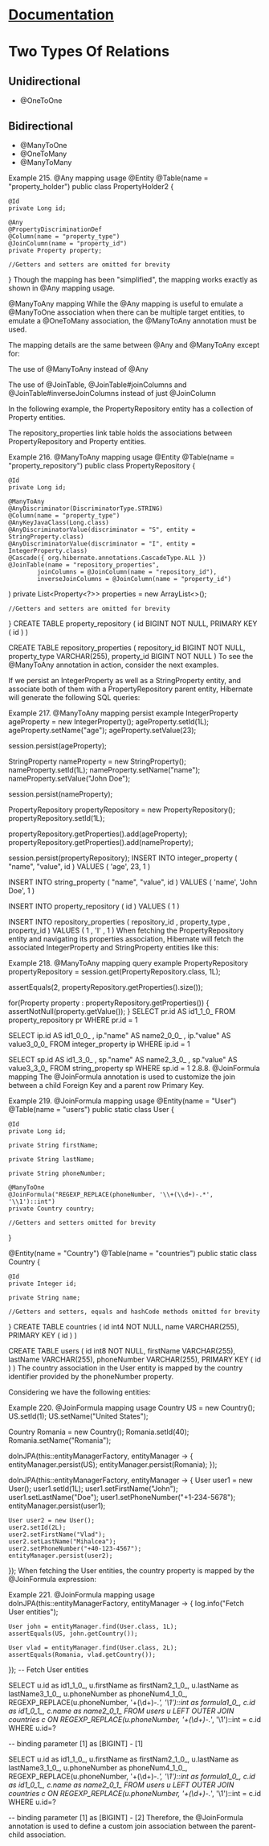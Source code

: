 # [Documentation](https://docs.jboss.org/hibernate/orm/6.1/userguide/html_single/Hibernate_User_Guide.html)

# Two Types Of Relations
## Unidirectional 
* @OneToOne 
## Bidirectional 
* @ManyToOne
* @OneToMany
* @ManyToMany

Example 215. @Any mapping usage
@Entity
@Table(name = "property_holder")
public class PropertyHolder2 {

    @Id
    private Long id;

    @Any
    @PropertyDiscriminationDef
    @Column(name = "property_type")
    @JoinColumn(name = "property_id")
    private Property property;

    //Getters and setters are omitted for brevity

}
Though the mapping has been "simplified", the mapping works exactly as shown in @Any mapping usage.

@ManyToAny mapping
While the @Any mapping is useful to emulate a @ManyToOne association when there can be multiple target entities, to emulate a @OneToMany association, the @ManyToAny annotation must be used.

The mapping details are the same between @Any and @ManyToAny except for:

The use of @ManyToAny instead of @Any

The use of @JoinTable, @JoinTable#joinColumns and @JoinTable#inverseJoinColumns instead of just @JoinColumn

In the following example, the PropertyRepository entity has a collection of Property entities.

The repository_properties link table holds the associations between PropertyRepository and Property entities.

Example 216. @ManyToAny mapping usage
@Entity
@Table(name = "property_repository")
public class PropertyRepository {

    @Id
    private Long id;

    @ManyToAny
    @AnyDiscriminator(DiscriminatorType.STRING)
    @Column(name = "property_type")
    @AnyKeyJavaClass(Long.class)
    @AnyDiscriminatorValue(discriminator = "S", entity = StringProperty.class)
    @AnyDiscriminatorValue(discriminator = "I", entity = IntegerProperty.class)
    @Cascade({ org.hibernate.annotations.CascadeType.ALL })
    @JoinTable(name = "repository_properties",
            joinColumns = @JoinColumn(name = "repository_id"),
            inverseJoinColumns = @JoinColumn(name = "property_id")
)
private List<Property<?>> properties = new ArrayList<>();

    //Getters and setters are omitted for brevity

}
CREATE TABLE property_repository (
id BIGINT NOT NULL,
PRIMARY KEY ( id )
)

CREATE TABLE repository_properties (
repository_id BIGINT NOT NULL,
property_type VARCHAR(255),
property_id BIGINT NOT NULL
)
To see the @ManyToAny annotation in action, consider the next examples.

If we persist an IntegerProperty as well as a StringProperty entity, and associate both of them with a PropertyRepository parent entity, Hibernate will generate the following SQL queries:

Example 217. @ManyToAny mapping persist example
IntegerProperty ageProperty = new IntegerProperty();
ageProperty.setId(1L);
ageProperty.setName("age");
ageProperty.setValue(23);

session.persist(ageProperty);

StringProperty nameProperty = new StringProperty();
nameProperty.setId(1L);
nameProperty.setName("name");
nameProperty.setValue("John Doe");

session.persist(nameProperty);

PropertyRepository propertyRepository = new PropertyRepository();
propertyRepository.setId(1L);

propertyRepository.getProperties().add(ageProperty);
propertyRepository.getProperties().add(nameProperty);

session.persist(propertyRepository);
INSERT INTO integer_property
( "name", "value", id )
VALUES ( 'age', 23, 1 )

INSERT INTO string_property
( "name", "value", id )
VALUES ( 'name', 'John Doe', 1 )

INSERT INTO property_repository ( id )
VALUES ( 1 )

INSERT INTO repository_properties
( repository_id , property_type , property_id )
VALUES
( 1 , 'I' , 1 )
When fetching the PropertyRepository entity and navigating its properties association, Hibernate will fetch the associated IntegerProperty and StringProperty entities like this:

Example 218. @ManyToAny mapping query example
PropertyRepository propertyRepository = session.get(PropertyRepository.class, 1L);

assertEquals(2, propertyRepository.getProperties().size());

for(Property property : propertyRepository.getProperties()) {
assertNotNull(property.getValue());
}
SELECT pr.id AS id1_1_0_
FROM   property_repository pr
WHERE  pr.id = 1

SELECT ip.id AS id1_0_0_ ,
ip."name" AS name2_0_0_ ,
ip."value" AS value3_0_0_
FROM   integer_property ip
WHERE  ip.id = 1

SELECT sp.id AS id1_3_0_ ,
sp."name" AS name2_3_0_ ,
sp."value" AS value3_3_0_
FROM   string_property sp
WHERE  sp.id = 1
2.8.8. @JoinFormula mapping
The @JoinFormula annotation is used to customize the join between a child Foreign Key and a parent row Primary Key.

Example 219. @JoinFormula mapping usage
@Entity(name = "User")
@Table(name = "users")
public static class User {

	@Id
	private Long id;

	private String firstName;

	private String lastName;

	private String phoneNumber;

	@ManyToOne
	@JoinFormula("REGEXP_REPLACE(phoneNumber, '\\+(\\d+)-.*', '\\1')::int")
	private Country country;

	//Getters and setters omitted for brevity

}

@Entity(name = "Country")
@Table(name = "countries")
public static class Country {

	@Id
	private Integer id;

	private String name;

	//Getters and setters, equals and hashCode methods omitted for brevity

}
CREATE TABLE countries (
id int4 NOT NULL,
name VARCHAR(255),
PRIMARY KEY ( id )
)

CREATE TABLE users (
id int8 NOT NULL,
firstName VARCHAR(255),
lastName VARCHAR(255),
phoneNumber VARCHAR(255),
PRIMARY KEY ( id )
)
The country association in the User entity is mapped by the country identifier provided by the phoneNumber property.

Considering we have the following entities:

Example 220. @JoinFormula mapping usage
Country US = new Country();
US.setId(1);
US.setName("United States");

Country Romania = new Country();
Romania.setId(40);
Romania.setName("Romania");

doInJPA(this::entityManagerFactory, entityManager -> {
entityManager.persist(US);
entityManager.persist(Romania);
});

doInJPA(this::entityManagerFactory, entityManager -> {
User user1 = new User();
user1.setId(1L);
user1.setFirstName("John");
user1.setLastName("Doe");
user1.setPhoneNumber("+1-234-5678");
entityManager.persist(user1);

	User user2 = new User();
	user2.setId(2L);
	user2.setFirstName("Vlad");
	user2.setLastName("Mihalcea");
	user2.setPhoneNumber("+40-123-4567");
	entityManager.persist(user2);
});
When fetching the User entities, the country property is mapped by the @JoinFormula expression:

Example 221. @JoinFormula mapping usage
doInJPA(this::entityManagerFactory, entityManager -> {
log.info("Fetch User entities");

	User john = entityManager.find(User.class, 1L);
	assertEquals(US, john.getCountry());

	User vlad = entityManager.find(User.class, 2L);
	assertEquals(Romania, vlad.getCountry());
});
-- Fetch User entities

SELECT
u.id as id1_1_0_,
u.firstName as firstNam2_1_0_,
u.lastName as lastName3_1_0_,
u.phoneNumber as phoneNum4_1_0_,
REGEXP_REPLACE(u.phoneNumber, '\+(\d+)-.*', '\1')::int as formula1_0_,
c.id as id1_0_1_,
c.name as name2_0_1_
FROM
users u
LEFT OUTER JOIN
countries c
ON REGEXP_REPLACE(u.phoneNumber, '\+(\d+)-.*', '\1')::int = c.id
WHERE
u.id=?

-- binding parameter [1] as [BIGINT] - [1]

SELECT
u.id as id1_1_0_,
u.firstName as firstNam2_1_0_,
u.lastName as lastName3_1_0_,
u.phoneNumber as phoneNum4_1_0_,
REGEXP_REPLACE(u.phoneNumber, '\+(\d+)-.*', '\1')::int as formula1_0_,
c.id as id1_0_1_,
c.name as name2_0_1_
FROM
users u
LEFT OUTER JOIN
countries c
ON REGEXP_REPLACE(u.phoneNumber, '\+(\d+)-.*', '\1')::int = c.id
WHERE
u.id=?

-- binding parameter [1] as [BIGINT] - [2]
Therefore, the @JoinFormula annotation is used to define a custom join association between the parent-child association.